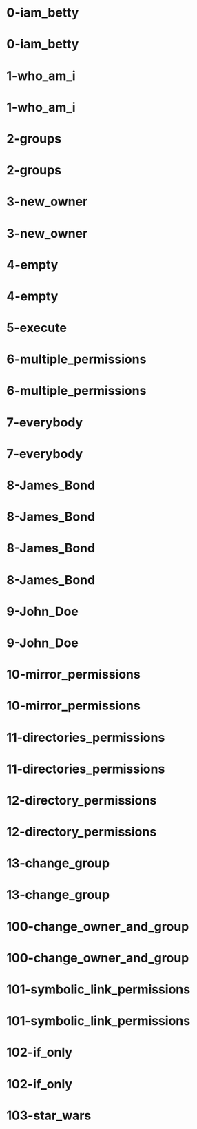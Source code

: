 # 0-iam_betty
# 0-iam_betty
# 1-who_am_i
# 1-who_am_i
# 2-groups
# 2-groups
# 3-new_owner
# 3-new_owner
# 4-empty
# 4-empty
# 5-execute
# 6-multiple_permissions
# 6-multiple_permissions
# 7-everybody
# 7-everybody
# 8-James_Bond
# 8-James_Bond
# 8-James_Bond
# 8-James_Bond
# 9-John_Doe
# 9-John_Doe
# 10-mirror_permissions
# 10-mirror_permissions
# 11-directories_permissions
# 11-directories_permissions
# 12-directory_permissions
# 12-directory_permissions
# 13-change_group
# 13-change_group
# 100-change_owner_and_group
# 100-change_owner_and_group
# 101-symbolic_link_permissions
# 101-symbolic_link_permissions
# 102-if_only
# 102-if_only
# 103-star_wars
